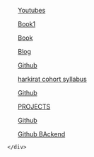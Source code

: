 



<!DOCTYPE html>
<html lang="en">
<head>
    <meta charset="UTF-8">
    <meta name="viewport" content="width=device-width, initial-scale=1.0">
    <title>Python Resources</title>
    <div>
        <ol><a href="https://www.youtube.com/playlist?list=PLsyeobzWxl7poL9JTVyndKe62ieoN-MZ3">Youtubes</a></ol>
        <ol><a href="c:\Users\ASUS\Downloads\thinkpython2.pdf">Book1</a></ol>
        <ol><a href="https://automatetheboringstuff.com/">Book</a></ol>
 <ol><a href="https://medium.com/@Coursesteach/best-free-resources-to-learn-python-ba9def93c9ed">Blog</a></ol>
<ol><a href="https://github.com/SkalskiP/courses?tab=readme-ov-file">Github</a></ol>
        <ol><a href="https://quickest-juniper-f9c.notion.site/Cohort-2-0-FullStack-Open-Source-6b6c2a9f1282499aba4782b88bf7e204)">harkirat cohort syllabus</a></ol>
     <ol><a href="https://github.com/SkalskiP/courses?tab=readme-ov-file">Github</a></ol>
     <ol><a href="https://github.com/codecrafters-io/build-your-own-x)(https://www.kashipara.com">PROJECTS</a></ol>
        <ol><a href="https://github.com/lukasz-madon/awesome-remote-job">Github</a></ol>
        <ol><a href="[https://github.com/lukasz-madon/awesome-remote-job](https://github.com/zhashkevych/awesome-backend?fbclid=PAZXh0bgNhZW0CMTEAAaYvobrHNYjEaz9Fp4BKCCjzSj8NIsuOrzypCgR_Mi-pU9fzTMUfre8vH40_aem_Fm9vJrJqvnJPq4uGh_Djdg)">Github  BAckend</a></ol>
        
    </div>
</head>
<body>
    
</body>
</html>
